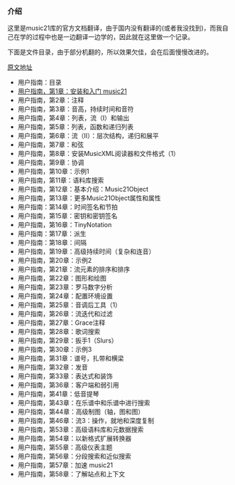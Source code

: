 ### 介绍

这里是music21库的官方文档翻译，由于国内没有翻译的(或者我没找到)，而我自己在学的过程中也是一边翻译一边学的，因此就在这里做一个记录。

下面是文件目录，由于部分机翻的，所以效果欠佳，会在后面慢慢改进的。

[原文地址](https://web.mit.edu/music21/doc/usersGuide/index.html)

- 用户指南：目录
- [用户指南，第1章：安装和入门 music21](https://github.com/UncoDong/music21-translate/blob/master/用户文档/第1章-基础入门music21.ipynb)
- 用户指南，第2章：注释
- 用户指南，第3章：音高，持续时间和音符
- 用户指南，第4章：列表，流（I）和输出
- 用户指南，第5章：列表，函数和递归列表
- 用户指南，第6章：流（II）：层次结构，递归和展平
- 用户指南，第7章：和弦
- 用户指南，第8章：安装MusicXML阅读器和文件格式（1）
- 用户指南，第9章：协调
- 用户指南，第10章：示例1
- 用户指南，第11章：语料库搜索
- 用户指南，第12章：基本介绍：Music21Object
- 用户指南，第13章：更多Music21Object属性和属性
- 用户指南：第14章：时间签名和节拍
- 用户指南，第15章：密钥和密钥签名
- 用户指南，第16章：TinyNotation
- 用户指南：第17章：派生
- 用户指南：第18章：间隔
- 用户指南，第19章：高级持续时间（复杂和连音）
- 用户指南，第20章：示例2
- 用户指南，第21章：流元素的排序和排序
- 用户指南，第22章：图形和绘图
- 用户指南，第23章：罗马数字分析
- 用户指南，第24章：配置环境设置
- 用户指南，第25章：音调后工具（1）
- 用户指南，第26章：流迭代和过滤
- 用户指南，第27章：Grace注释
- 用户指南，第28章：歌词搜索
- 用户指南，第29章：扳手1（Slurs）
- 用户指南，第30章：示例3
- 用户指南，第31章：谱号，扎带和横梁
- 用户指南，第32章：发音
- 用户指南，第33章：表达式和装饰
- 用户指南，第36章：客户端和弱引用
- 用户指南，第41章：低音提琴
- 用户指南，第43章：在乐谱中和乐谱中进行搜索
- 用户指南，第44章：高级制图（轴，图和图）
- 用户指南，第46章：流3：操作，就地和深度复制
- 用户指南，第53章：高级语料库和元数据搜索
- 用户指南，第54章：以新格式扩展转换器
- 用户指南，第55章：高级仪表主题
- 用户指南，第56章：分段搜索和近似搜索
- 用户指南，第57章：加速 music21
- 用户指南，第58章：了解站点和上下文
